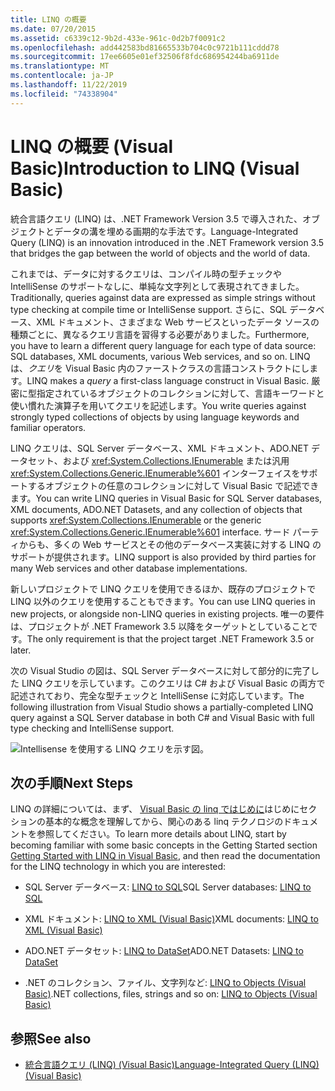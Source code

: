 ```yaml
---
title: LINQ の概要
ms.date: 07/20/2015
ms.assetid: c6339c12-9b2d-433e-961c-0d2b7f0091c2
ms.openlocfilehash: add442583bd81665533b704c0c9721b111cddd78
ms.sourcegitcommit: 17ee6605e01ef32506f8fdc686954244ba6911de
ms.translationtype: MT
ms.contentlocale: ja-JP
ms.lasthandoff: 11/22/2019
ms.locfileid: "74338904"
---
```

# <a name="introduction-to-linq-visual-basic"></a><span data-ttu-id="bcc22-102">LINQ の概要 (Visual Basic)</span><span class="sxs-lookup"><span data-stu-id="bcc22-102">Introduction to LINQ (Visual Basic)</span></span>
<span data-ttu-id="bcc22-103">統合言語クエリ (LINQ) は、.NET Framework Version 3.5 で導入された、オブジェクトとデータの溝を埋める画期的な手法です。</span><span class="sxs-lookup"><span data-stu-id="bcc22-103">Language-Integrated Query (LINQ) is an innovation introduced in the .NET Framework version 3.5 that bridges the gap between the world of objects and the world of data.</span></span>  
  
 <span data-ttu-id="bcc22-104">これまでは、データに対するクエリは、コンパイル時の型チェックや IntelliSense のサポートなしに、単純な文字列として表現されてきました。</span><span class="sxs-lookup"><span data-stu-id="bcc22-104">Traditionally, queries against data are expressed as simple strings without type checking at compile time or IntelliSense support.</span></span> <span data-ttu-id="bcc22-105">さらに、SQL データベース、XML ドキュメント、さまざまな Web サービスといったデータ ソースの種類ごとに、異なるクエリ言語を習得する必要がありました。</span><span class="sxs-lookup"><span data-stu-id="bcc22-105">Furthermore, you have to learn a different query language for each type of data source: SQL databases, XML documents, various Web services, and so on.</span></span> <span data-ttu-id="bcc22-106">LINQ は、*クエリ*を Visual Basic 内のファーストクラスの言語コンストラクトにします。</span><span class="sxs-lookup"><span data-stu-id="bcc22-106">LINQ makes a *query* a first-class language construct in Visual Basic.</span></span> <span data-ttu-id="bcc22-107">厳密に型指定されているオブジェクトのコレクションに対して、言語キーワードと使い慣れた演算子を用いてクエリを記述します。</span><span class="sxs-lookup"><span data-stu-id="bcc22-107">You write queries against strongly typed collections of objects by using language keywords and familiar operators.</span></span>  
  
 <span data-ttu-id="bcc22-108">LINQ クエリは、SQL Server データベース、XML ドキュメント、ADO.NET データセット、および <xref:System.Collections.IEnumerable> または汎用 <xref:System.Collections.Generic.IEnumerable%601> インターフェイスをサポートするオブジェクトの任意のコレクションに対して Visual Basic で記述できます。</span><span class="sxs-lookup"><span data-stu-id="bcc22-108">You can write LINQ queries in Visual Basic for SQL Server databases, XML documents, ADO.NET Datasets, and any collection of objects that supports <xref:System.Collections.IEnumerable> or the generic <xref:System.Collections.Generic.IEnumerable%601> interface.</span></span> <span data-ttu-id="bcc22-109">サード パーティからも、多くの Web サービスとその他のデータベース実装に対する LINQ のサポートが提供されます。</span><span class="sxs-lookup"><span data-stu-id="bcc22-109">LINQ support is also provided by third parties for many Web services and other database implementations.</span></span>  
  
 <span data-ttu-id="bcc22-110">新しいプロジェクトで LINQ クエリを使用できるほか、既存のプロジェクトで LINQ 以外のクエリを使用することもできます。</span><span class="sxs-lookup"><span data-stu-id="bcc22-110">You can use LINQ queries in new projects, or alongside non-LINQ queries in existing projects.</span></span> <span data-ttu-id="bcc22-111">唯一の要件は、プロジェクトが .NET Framework 3.5 以降をターゲットとしていることです。</span><span class="sxs-lookup"><span data-stu-id="bcc22-111">The only requirement is that the project target .NET Framework 3.5 or later.</span></span>  
  
 <span data-ttu-id="bcc22-112">次の Visual Studio の図は、SQL Server データベースに対して部分的に完了した LINQ クエリを示しています。このクエリは C# および Visual Basic の両方で記述されており、完全な型チェックと IntelliSense に対応しています。</span><span class="sxs-lookup"><span data-stu-id="bcc22-112">The following illustration from Visual Studio shows a partially-completed LINQ query against a SQL Server database in both C# and Visual Basic with full type checking and IntelliSense support.</span></span>  
  
 ![Intellisense を使用する LINQ クエリを示す図。](./media/introduction-to-linq/linq-query-intellisense.png)  
  
## <a name="next-steps"></a><span data-ttu-id="bcc22-114">次の手順</span><span class="sxs-lookup"><span data-stu-id="bcc22-114">Next Steps</span></span>  
 <span data-ttu-id="bcc22-115">LINQ の詳細については、まず、 [Visual Basic の linq ではじめに](../../../../visual-basic/programming-guide/concepts/linq/getting-started-with-linq.md)はじめにセクションの基本的な概念を理解してから、関心のある linq テクノロジのドキュメントを参照してください。</span><span class="sxs-lookup"><span data-stu-id="bcc22-115">To learn more details about LINQ, start by becoming familiar with some basic concepts in the Getting Started section [Getting Started with LINQ in Visual Basic](../../../../visual-basic/programming-guide/concepts/linq/getting-started-with-linq.md), and then read the documentation for the LINQ technology in which you are interested:</span></span>  
  
- <span data-ttu-id="bcc22-116">SQL Server データベース: [LINQ to SQL](../../../../framework/data/adonet/sql/linq/index.md)</span><span class="sxs-lookup"><span data-stu-id="bcc22-116">SQL Server databases: [LINQ to SQL](../../../../framework/data/adonet/sql/linq/index.md)</span></span>  
  
- <span data-ttu-id="bcc22-117">XML ドキュメント: [LINQ to XML (Visual Basic)](../../../../visual-basic/programming-guide/concepts/linq/linq-to-xml.md)</span><span class="sxs-lookup"><span data-stu-id="bcc22-117">XML documents: [LINQ to XML (Visual Basic)](../../../../visual-basic/programming-guide/concepts/linq/linq-to-xml.md)</span></span>  
  
- <span data-ttu-id="bcc22-118">ADO.NET データセット: [LINQ to DataSet](../../../../framework/data/adonet/linq-to-dataset.md)</span><span class="sxs-lookup"><span data-stu-id="bcc22-118">ADO.NET Datasets: [LINQ to DataSet](../../../../framework/data/adonet/linq-to-dataset.md)</span></span>  
  
- <span data-ttu-id="bcc22-119">.NET のコレクション、ファイル、文字列など: [LINQ to Objects (Visual Basic)](../../../../visual-basic/programming-guide/concepts/linq/linq-to-objects.md)</span><span class="sxs-lookup"><span data-stu-id="bcc22-119">.NET collections, files, strings and so on: [LINQ to Objects (Visual Basic)](../../../../visual-basic/programming-guide/concepts/linq/linq-to-objects.md)</span></span>  
  
## <a name="see-also"></a><span data-ttu-id="bcc22-120">参照</span><span class="sxs-lookup"><span data-stu-id="bcc22-120">See also</span></span>

- [<span data-ttu-id="bcc22-121">統合言語クエリ (LINQ) (Visual Basic)</span><span class="sxs-lookup"><span data-stu-id="bcc22-121">Language-Integrated Query (LINQ) (Visual Basic)</span></span>](../../../../visual-basic/programming-guide/concepts/linq/index.md)
